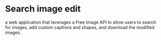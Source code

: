 # Search image edit

a web application that leverages a Free Image API to allow users to search for images, add custom captions and shapes, and download the modified images.
 
